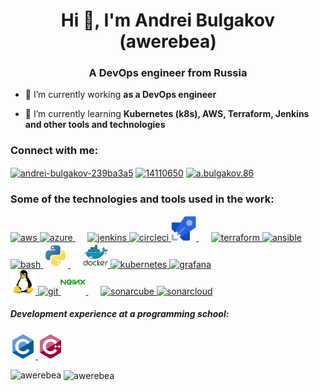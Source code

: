 <h1 align="center">Hi 👋, I'm Andrei Bulgakov (awerebea)</h1>
<h3 align="center">A DevOps engineer from Russia</h3>

- 🔭 I’m currently working **as a DevOps engineer**

- 🌱 I’m currently learning **Kubernetes (k8s), AWS, Terraform, Jenkins and other tools and technologies**

<!-- - :mortar_board: Education:
  - February 2021 – March 2021. Andersen Lab, online, DevOps training course.
  - April 2020 – May 2021. [School-21](https://21-school.ru/), Kazan, School of programming, ["Ecole-42"](https://42.fr/en/homepage/) branch in Russia.
  - September 2003 – June 2008. [Togliatti State University](https://www.tltsu.ru/), Specialist, Industrial and Civil Construction. -->

<h3 align="left">Connect with me:</h3>
<p align="left">
<a href="https://linkedin.com/in/andrei-bulgakov-239ba3a5" target="blank"><img align="center" src="https://raw.githubusercontent.com/rahuldkjain/github-profile-readme-generator/master/src/images/icons/Social/linked-in-alt.svg" alt="andrei-bulgakov-239ba3a5" height="30" width="40" /></a>
<a href="https://stackoverflow.com/users/14110650" target="blank"><img align="center" src="https://raw.githubusercontent.com/rahuldkjain/github-profile-readme-generator/master/src/images/icons/Social/stack-overflow.svg" alt="14110650" height="30" width="40" /></a>
<a href="https://fb.com/a.bulgakov.86" target="blank"><img align="center" src="https://raw.githubusercontent.com/rahuldkjain/github-profile-readme-generator/master/src/images/icons/Social/facebook.svg" alt="a.bulgakov.86" height="30" width="40" /></a>
<!-- <a href="https://twitter.com/cobblestone_tlt" target="blank"><img align="center" src="https://raw.githubusercontent.com/rahuldkjain/github-profile-readme-generator/master/src/images/icons/Social/twitter.svg" alt="cobblestone_tlt" height="30" width="40" /></a> -->
<!-- <a href="https://instagram.com/awerebea" target="blank"><img align="center" src="https://raw.githubusercontent.com/rahuldkjain/github-profile-readme-generator/master/src/images/icons/Social/instagram.svg" alt="awerebea" height="30" width="40" /></a> -->
<!-- <a href="https://dev.to/awerebea" target="blank"><img align="center" src="https://cdn.jsdelivr.net/npm/simple-icons@3.0.1/icons/dev-dot-to.svg" alt="awerebea" height="30" width="40" /></a> -->
</p>

<h3 align="left">Some of the technologies and tools used in the work:</h3>
<!-- <h5 align="left">Cloud providers:</h5> -->
<a href="https://aws.amazon.com" target="_blank"> <img src="https://www.vectorlogo.zone/logos/amazon_aws/amazon_aws-icon.svg" alt="aws" width="40" height="40"/> </a>
<a href="https://azure.microsoft.com/en-in/" target="_blank"> <img src="https://www.vectorlogo.zone/logos/microsoft_azure/microsoft_azure-icon.svg" alt="azure" width="40" height="40"/> </a>
<!-- <a href="https://cloud.google.com" target="_blank"> <img src="https://www.vectorlogo.zone/logos/google_cloud/google_cloud-icon.svg" alt="gcp" width="40" height="40"/> </a> -->
&nbsp;&nbsp;&nbsp;&nbsp;
<!-- <h5 align="left">CI/CD:</h5> -->
<a href="https://www.jenkins.io" target="_blank"> <img src="https://www.vectorlogo.zone/logos/jenkins/jenkins-icon.svg" alt="jenkins" width="40" height="40"/> </a>
<a href="https://circleci.com" target="_blank"> <img src="https://www.vectorlogo.zone/logos/circleci/circleci-icon.svg" alt="circleci" width="40" height="40"/> </a>
<a href="https://azure.microsoft.com/en-us/services/devops/pipelines/" target="_blank"> <img src="https://github.com/awerebea/awerebea/blob/main/logos/azure_pipelines.png" alt="azure pipelines" width="40" height="40"/> </a>
&nbsp;&nbsp;&nbsp;&nbsp;
<!-- </br><h5 align="left">Scripting and automation:</h5> -->
<a href="https://www.terraform.io/" target="_blank"> <img src="https://www.datocms-assets.com/2885/1620155116-brandhcterraformverticalcolor.svg" alt="terraform" width="39" height="40"/> </a>
<a href="https://www.ansible.com/" target="_blank"> <img src="https://www.vectorlogo.zone/logos/ansible/ansible-icon.svg" alt="ansible" width="40" height="40"/> </a>
<a href="https://www.gnu.org/software/bash/" target="_blank"> <img src="https://www.vectorlogo.zone/logos/gnu_bash/gnu_bash-icon.svg" alt="bash" width="40" height="40"/> </a>
<a href="https://www.python.org" target="_blank"> <img src="https://raw.githubusercontent.com/devicons/devicon/master/icons/python/python-original.svg" alt="python" width="40" height="40"/> </a>
&nbsp;&nbsp;&nbsp;&nbsp;
<!-- </br><h5 align="left">Containerization and orchestration:</h5> -->
<a href="https://www.docker.com/" target="_blank"> <img src="https://raw.githubusercontent.com/devicons/devicon/master/icons/docker/docker-original-wordmark.svg" alt="docker" width="40" height="40"/> </a>
<a href="https://kubernetes.io" target="_blank"> <img src="https://www.vectorlogo.zone/logos/kubernetes/kubernetes-icon.svg" alt="kubernetes" width="40" height="40"/> </a>
<a href="https://grafana.com" target="_blank"> <img src="https://www.vectorlogo.zone/logos/grafana/grafana-icon.svg" alt="grafana" width="37" height="40"/> </a>
<br/>
<!-- </br><h5 align="left">Administration and other:</h5> -->
<a href="https://www.linux.org/" target="_blank"> <img src="https://raw.githubusercontent.com/devicons/devicon/master/icons/linux/linux-original.svg" alt="linux" width="40" height="40"/> </a>
<a href="https://git-scm.com/" target="_blank"> <img src="https://www.vectorlogo.zone/logos/git-scm/git-scm-icon.svg" alt="git" width="40" height="40"/> </a>
<a href="https://www.nginx.com" target="_blank"> <img src="https://raw.githubusercontent.com/devicons/devicon/master/icons/nginx/nginx-original.svg" alt="nginx" width="40" height="40"/> </a>
&nbsp;&nbsp;&nbsp;&nbsp;
<!-- </br><h5 align="left">Static code analysis:</h5> -->
<a href="https://www.sonarqube.org/" target="_blank"> <img src="https://www.sonarqube.org/logos/index/sonarqube-logo@2x.png" alt="sonarcube" width="110" height="40"/> </a>
<a href="https://sonarcloud.io/" target="_blank"> <img src="https://sonarcloud.io/images/sonarcloud-logo-black.svg" alt="sonarcloud" width="110" height="40"/> </a>
<h5 align="left">Development experience at a programming school:</h5>
<a href="https://www.cprogramming.com/" target="_blank"> <img src="https://raw.githubusercontent.com/devicons/devicon/master/icons/c/c-original.svg" alt="c" width="40" height="40"/> </a>
<a href="https://www.w3schools.com/cpp/" target="_blank"> <img src="https://raw.githubusercontent.com/devicons/devicon/master/icons/cplusplus/cplusplus-original.svg" alt="cplusplus" width="40" height="40"/> </a>

<p><img align="left" src="https://github-readme-stats.vercel.app/api/top-langs?username=awerebea&show_icons=true&theme=gruvbox&locale=en&layout=compact" alt="awerebea" /></p>

<p>&nbsp;<img align="center" src="https://github-readme-stats.vercel.app/api?username=awerebea&show_icons=true&theme=gruvbox&cache_seconds=1800&locale=en" alt="awerebea" /></p>
